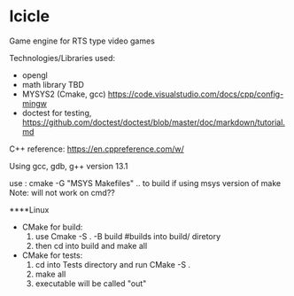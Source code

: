 # Icicle
Game engine for RTS type video games

Technologies/Libraries used:
- opengl
- math library TBD
- MYSYS2 (Cmake, gcc) https://code.visualstudio.com/docs/cpp/config-mingw
- doctest for testing, https://github.com/doctest/doctest/blob/master/doc/markdown/tutorial.md


C++ reference: https://en.cppreference.com/w/

Using gcc, gdb, g++ version 13.1

use : cmake -G "MSYS Makefiles" .. to build if using msys version of make
Note: will not work on cmd??

****Linux 
- CMake for build: 
    1. use Cmake -S . -B build #builds into build/ diretory
    2. then cd into build and make all
- CMake for tests: 
    1. cd into Tests directory and run CMake -S .
    2. make all
    3. executable will be called "out"